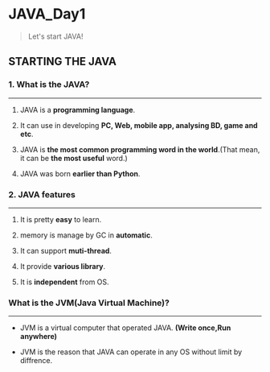 # JAVA_Day1

>Let's start JAVA!

## STARTING THE JAVA

### 1. What is the JAVA?
---

1. JAVA is a **programming language**.

2. It can use in developing **PC, Web, mobile app, analysing BD, game and etc**.

3. JAVA is **the most common programming word in the world**.(That mean, it can be **the most useful** word.)

4. JAVA was born **earlier than Python**.

### 2. JAVA features
---  

1. It is pretty **easy** to learn.

2. memory is manage by GC in **automatic**.

3. It can support **muti-thread**.

4. It provide **various library**.

5. It is **independent** from OS.

### What is the JVM(Java Virtual Machine)?
---  

* JVM is a virtual computer that operated JAVA. **(Write once,Run anywhere)**

* JVM is the reason that JAVA can operate in any OS without limit by diffrence.  

